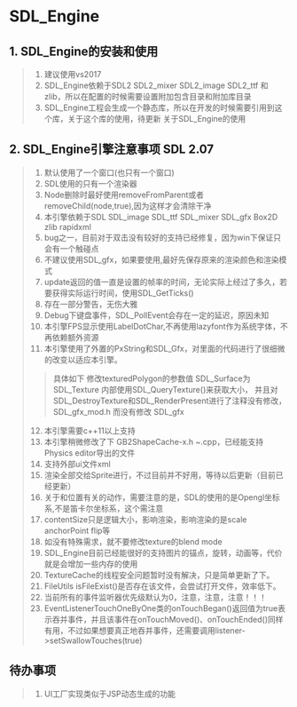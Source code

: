 # SDL_Engine

## 1. SDL_Engine的安装和使用
>1. 建议使用vs2017
>2. SDL_Engine依赖于SDL2 SDL2_mixer SDL2_image SDL2_ttf 和zlib，所以在配置的时候需要设置附加包含目录和附加库目录
>3. SDL_Engine工程会生成一个静态库，所以在开发的时候需要引用到这个库，关于这个库的使用，待更新
>关于SDL_Engine的使用
## 2. SDL_Engine引擎注意事项 SDL 2.07
>1. 默认使用了一个窗口(也只有一个窗口)
>2. SDL使用的只有一个渲染器
>3. Node删除时最好使用removeFromParent或者removeChild(node,true),因为这样才会清除干净
>4. 本引擎依赖于SDL SDL_image SDL_ttf SDL_mixer SDL_gfx Box2D zlib rapidxml
>5. bug之一，目前对于双击没有较好的支持已经修复，因为win下保证只会有一个触碰点
>6. 不建议使用SDL_gfx，如果要使用,最好先保存原来的渲染颜色和渲染模式
>7. update返回的值一直是设置的帧率的时间，无论实际上经过了多久，若要获得实际运行时间，使用SDL_GetTicks()
>8. 存在一部分警告，无伤大雅
>9. Debug下键盘事件，SDL_PollEvent会存在一定的延迟，原因未知
>10. 本引擎FPS显示使用LabelDotChar,不再使用lazyfont作为系统字体，不再依赖额外资源
>11. 本引擎使用了外置的PxString和SDL_Gfx，对里面的代码进行了很细微的改变以适应本引擎。
>>具体如下
>>修改texturedPolygon的参数值 SDL_Surface为SDL_Texture 内部使用SDL_QueryTexture()来获取大小，
>>并且对SDL_DestroyTexture和SDL_RenderPresent进行了注释没有修改，SDL_gfx_mod.h 而没有修改 SDL_gfx
>12. 本引擎需要c++11以上支持
>13. 本引擎稍微修改了下 GB2ShapeCache-x.h ~.cpp，已经能支持Physics editor导出的文件
>14. 支持外部ui文件xml
>15. 渲染全部交给Sprite进行，不过目前并不好用，等待以后更新（目前已经更新）
>16. 关于和位置有关的动作，需要注意的是，SDL的使用的是Opengl坐标系,不是笛卡尔坐标系，这个需注意
>17. contentSize只是逻辑大小，影响渲染，影响渲染的是scale anchorPoint flip等
>18. 如没有特殊需求，就不要修改texture的blend mode
>19. SDL_Engine目前已经能很好的支持图片的锚点，旋转，动画等，代价就是会增加一些内存的使用
>20. TextureCache的线程安全问题暂时没有解决，只是简单更新了下。
>21. FileUtils isFileExist()是否存在该文件，会尝试打开文件，效率低下。
>22. 当前所有的事件监听器优先级默认为0，注意，注意，注意！！！
>23. EventListenerTouchOneByOne类的onTouchBegan()返回值为true表示吞并事件，并且该事件在onTouchMoved()、onTouchEnded()同样有用，不过如果想要真正地吞并事件，还需要调用listener->setSwallowTouches(true)

## 待办事项
>1. UI工厂实现类似于JSP动态生成的功能
